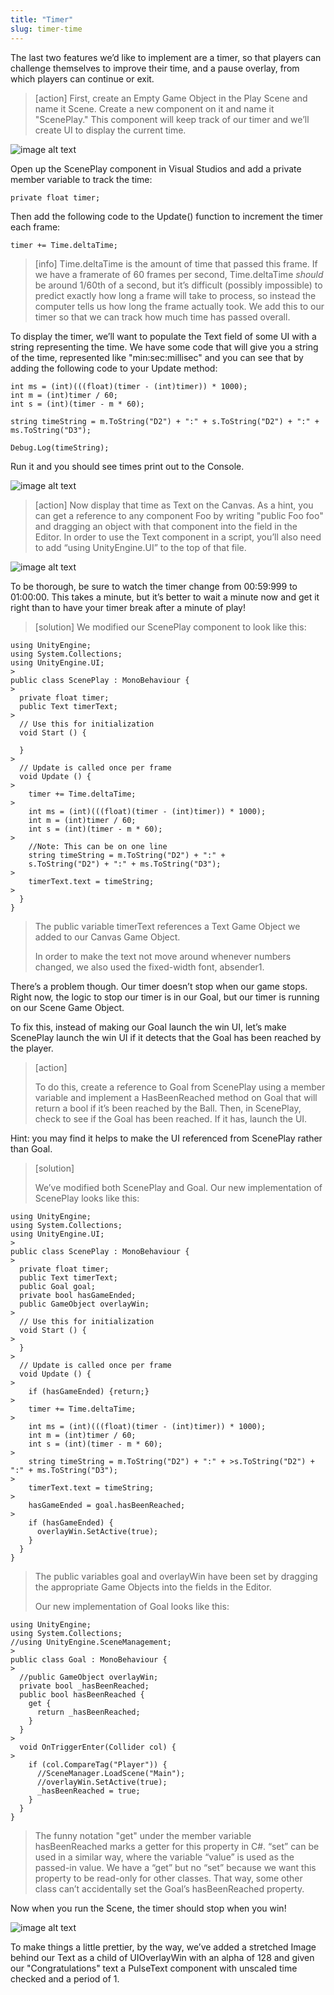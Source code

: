 ```yaml
---
title: "Timer"
slug: timer-time
---
```

The last two features we’d like to implement are a timer, so that players can challenge themselves to improve their time, and a pause overlay, from which players can continue or exit.

>[action] First, create an Empty Game Object in the Play Scene and name it Scene.  Create a new component on it and name it "ScenePlay."  This component will keep track of our timer and we’ll create UI to display the current time.

![image alt text](../assets/image_56.png)

Open up the ScenePlay component in Visual Studios and add a private member variable to track the time:

```
private float timer;
```
Then add the following code to the Update() function to increment the timer each frame:

```
timer += Time.deltaTime;
```

>[info]
>Time.deltaTime is the amount of time that passed this frame.  If we have a framerate of 60 frames per second, Time.deltaTime *should* be around 1/60th of a second, but it’s difficult (possibly impossible) to predict exactly how long a frame will take to process, so instead the computer tells us how long the frame actually took. We add this to our timer so that we can track how much time has passed overall.

To display the timer, we’ll want to populate the Text field of some UI with a string representing the time.  We have some code that will give you a string of the time, represented like "min:sec:millisec" and you can see that by adding the following code to your Update method:

```
int ms = (int)(((float)(timer - (int)timer)) * 1000);
int m = (int)timer / 60;
int s = (int)(timer - m * 60);

string timeString = m.ToString("D2") + ":" + s.ToString("D2") + ":" + ms.ToString("D3");

Debug.Log(timeString);
```
Run it and you should see times print out to the Console.

![image alt text](../assets/image_57.png)

>[action] Now display that time as Text on the Canvas.  As a hint, you can get a reference to any component Foo by writing "public Foo foo" and dragging an object with that component into the field in the Editor.  In order to use the Text component in a script, you’ll also need to add “using UnityEngine.UI” to the top of that file.

![image alt text](../assets/image_58.gif)

To be thorough, be sure to watch the timer change from 00:59:999 to 01:00:00.  This takes a minute, but it’s better to wait a minute now and get it right than to have your timer break after a minute of play!

>[solution]
We modified our ScenePlay component to look like this:
>
```
using UnityEngine;
using System.Collections;
using UnityEngine.UI;
>
public class ScenePlay : MonoBehaviour {
>
  private float timer;
  public Text timerText;
>
  // Use this for initialization
  void Start () {

  }
>
  // Update is called once per frame
  void Update () {
>
    timer += Time.deltaTime;
>
    int ms = (int)(((float)(timer - (int)timer)) * 1000);
    int m = (int)timer / 60;
    int s = (int)(timer - m * 60);
>
    //Note: This can be on one line
    string timeString = m.ToString("D2") + ":" +
    s.ToString("D2") + ":" + ms.ToString("D3");
>
    timerText.text = timeString;
>
  }
}
```
>
>The public variable timerText references a Text Game Object we added to our Canvas Game Object.
>
>In order to make the text not move around whenever numbers changed, we also used the fixed-width font, absender1.

There’s a problem though.  Our timer doesn’t stop when our game stops.  Right now, the logic to stop our timer is in our Goal, but our timer is running on our Scene Game Object.

To fix this, instead of making our Goal launch the win UI, let’s make ScenePlay launch the win UI if it detects that the Goal has been reached by the player.

>[action]
>
>To do this, create a reference to Goal from ScenePlay using a member variable and implement a HasBeenReached method on Goal that will return a bool if it’s been reached by the Ball.  Then, in ScenePlay, check to see if the Goal has been reached.  If it has, launch the UI.

Hint: you may find it helps to make the UI referenced from ScenePlay rather than Goal.

>[solution]
>
>We’ve modified both ScenePlay and Goal.  Our new implementation of ScenePlay looks like this:
>
```
using UnityEngine;
using System.Collections;
using UnityEngine.UI;
>
public class ScenePlay : MonoBehaviour {
>
  private float timer;
  public Text timerText;
  public Goal goal;
  private bool hasGameEnded;
  public GameObject overlayWin;
>
  // Use this for initialization
  void Start () {
>
  }
>
  // Update is called once per frame
  void Update () {
>
    if (hasGameEnded) {return;}
>
    timer += Time.deltaTime;
>
    int ms = (int)(((float)(timer - (int)timer)) * 1000);
    int m = (int)timer / 60;
    int s = (int)(timer - m * 60);
>
    string timeString = m.ToString("D2") + ":" + >s.ToString("D2") + ":" + ms.ToString("D3");
>
    timerText.text = timeString;
>
    hasGameEnded = goal.hasBeenReached;
>
    if (hasGameEnded) {
      overlayWin.SetActive(true);
    }
  }
}
```
>
>The public variables goal and overlayWin have been set by dragging the appropriate Game Objects into the fields in the Editor.
>
>Our new implementation of Goal looks like this:
>
```
using UnityEngine;
using System.Collections;
//using UnityEngine.SceneManagement;
>
public class Goal : MonoBehaviour {
>
  //public GameObject overlayWin;
  private bool _hasBeenReached;
  public bool hasBeenReached {
    get {
      return _hasBeenReached;
    }
  }
>
  void OnTriggerEnter(Collider col) {
>
    if (col.CompareTag("Player")) {
      //SceneManager.LoadScene("Main");
      //overlayWin.SetActive(true);
      _hasBeenReached = true;
    }
  }
}
```
>The funny notation "get" under the member variable hasBeenReached marks a getter for this property in C#.  “set” can be used in a similar way, where the variable “value” is used as the passed-in value.  We have a “get” but no “set” because we want this property to be read-only for other classes.  That way, some other class can’t accidentally set the Goal’s hasBeenReached property.

Now when you run the Scene, the timer should stop when you win!

![image alt text](../assets/image_59.gif)

To make things a little prettier, by the way, we’ve added a stretched Image behind our Text as a child of UIOverlayWin with an alpha of 128 and given our "Congratulations" text a PulseText component with unscaled time checked and a period of 1.
